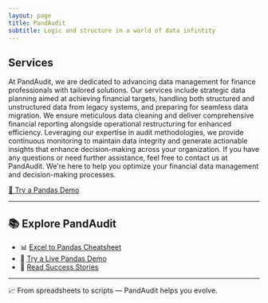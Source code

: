 ```yaml
---
layout: page
title: PandAudit
subtitle: Logic and structure in a world of data infintity
---
```


## Services

At PandAudit, we are dedicated to advancing data management for finance professionals with tailored solutions. Our services include strategic data planning aimed at achieving financial targets, handling both structured and unstructured data from legacy systems, and preparing for seamless data migration. We ensure meticulous data cleaning and deliver comprehensive financial reporting alongside operational restructuring for enhanced efficiency. Leveraging our expertise in audit methodologies, we provide continuous monitoring to maintain data integrity and generate actionable insights that enhance decision-making across your organization.
If you have any questions or need further assistance, feel free to contact us at PandAudit. We're here to help you optimize your financial data management and decision-making processes.

[🧪 Try a Pandas Demo](demo.md)

---

## 📚 Explore PandAudit

- 📊 [Excel to Pandas Cheatsheet](/cheatsheet/)
- 🧪 [Try a Live Pandas Demo](/demo/)
- 📣 [Read Success Stories](/stories/)

---

📈 From spreadsheets to scripts — PandAudit helps you evolve.
